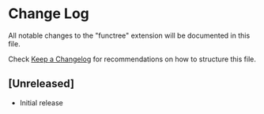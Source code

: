 # Change Log

All notable changes to the "functree" extension will be documented in this file.

Check [Keep a Changelog](http://keepachangelog.com/) for recommendations on how to structure this file.

## [Unreleased]

- Initial release